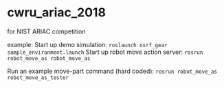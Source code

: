 # cwru_ariac_2018
for NIST ARIAC competition

example:
Start up demo simulation:
`roslaunch osrf_gear sample_environment.launch`
Start up robot move action server:
`rosrun robot_move_as robot_move_as`

Run an example move-part command (hard coded):
`rosrun robot_move_as robot_move_as_tester`

